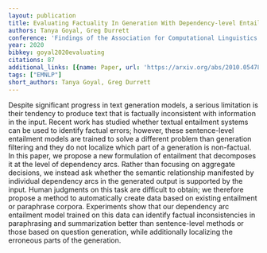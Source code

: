 ```yaml
---
layout: publication
title: Evaluating Factuality In Generation With Dependency-level Entailment
authors: Tanya Goyal, Greg Durrett
conference: 'Findings of the Association for Computational Linguistics: EMNLP 2020'
year: 2020
bibkey: goyal2020evaluating
citations: 87
additional_links: [{name: Paper, url: 'https://arxiv.org/abs/2010.05478'}]
tags: ["EMNLP"]
short_authors: Tanya Goyal, Greg Durrett
---
```

Despite significant progress in text generation models, a serious limitation
is their tendency to produce text that is factually inconsistent with
information in the input. Recent work has studied whether textual entailment
systems can be used to identify factual errors; however, these sentence-level
entailment models are trained to solve a different problem than generation
filtering and they do not localize which part of a generation is non-factual.
In this paper, we propose a new formulation of entailment that decomposes it at
the level of dependency arcs. Rather than focusing on aggregate decisions, we
instead ask whether the semantic relationship manifested by individual
dependency arcs in the generated output is supported by the input. Human
judgments on this task are difficult to obtain; we therefore propose a method
to automatically create data based on existing entailment or paraphrase
corpora. Experiments show that our dependency arc entailment model trained on
this data can identify factual inconsistencies in paraphrasing and
summarization better than sentence-level methods or those based on question
generation, while additionally localizing the erroneous parts of the
generation.
